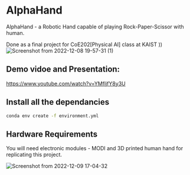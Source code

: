 # AlphaHand
AlphaHand - a Robotic Hand capable of playing Rock-Paper-Scissor with human. 


Done as a final project for CoE202[Physical AI] class at KAIST )) 
![Screenshot from 2022-12-08 19-57-31 (1)](https://user-images.githubusercontent.com/63178523/206650105-4dd30473-a158-472a-b5d2-0898083bb9da.png)


## Demo vidoe and Presentation: 
https://www.youtube.com/watch?v=YMfljfY8y3U

## Install all the dependancies
```bash
conda env create -f environment.yml
```

## Hardware Requirements
You will need electronic modules - MODI and 3D printed human hand for replicating this project.

![Screenshot from 2022-12-09 17-04-32](https://user-images.githubusercontent.com/63178523/206654484-e0d5217d-cc82-4353-b627-0690a5849497.png)
